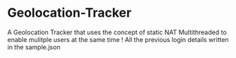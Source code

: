 # Geolocation-Tracker
A Geolocation Tracker that uses the concept of static NAT
Multithreaded to enable mulitple users at the same time !
All the previous login details written in the sample.json
